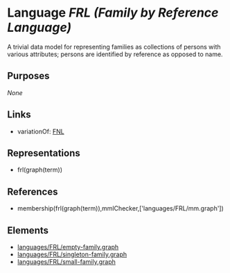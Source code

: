 # Language _FRL (Family by Reference Language)_
A trivial data model for representing families as collections of persons with various attributes; persons are identified by reference as opposed to name.

## Purposes
_None_

## Links
* variationOf: [FNL](http://softlang.github.io/yas/languages/FNL.html)

## Representations
* frl(graph(term))

## References
* membership(frl(graph(term)),mmlChecker,['languages/FRL/mm.graph'])

## Elements
* [languages/FRL/empty-family.graph](../../languages/FRL/empty-family.graph)
* [languages/FRL/singleton-family.graph](../../languages/FRL/singleton-family.graph)
* [languages/FRL/small-family.graph](../../languages/FRL/small-family.graph)
